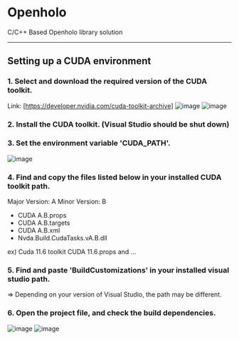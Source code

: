 # Openholo
C/C++ Based Openholo library solution
***
## Setting up a CUDA environment

### 1. Select and download the required version of the CUDA toolkit.
Link: [https://developer.nvidia.com/cuda-toolkit-archive]
![image](https://github.com/Openhologram/Openholo/assets/54168276/3e78a0e7-f244-4018-8e2e-ec7059ceeebb)
![image](https://github.com/Openhologram/Openholo/assets/54168276/d5c54e88-a0bc-469d-8d88-b66ed786b65a)

### 2. Install the CUDA toolkit. (Visual Studio should be shut down)

### 3. Set the environment variable 'CUDA_PATH'. 
![image](https://github.com/Openhologram/Openholo/assets/54168276/e4a32054-ea03-441f-989b-3765285408db)

### 4. Find and copy the files listed below in your installed CUDA toolkit path.
Major Version: A
Minor Version: B
- CUDA A.B.props
- CUDA A.B.targets
- CUDA A.B.xml
- Nvda.Build.CudaTasks.vA.B.dll

ex) Cuda 11.6 toolkit
CUDA 11.6.props and ...

### 5. Find and paste 'BuildCustomizations' in your installed visual studio path.
   => Depending on your version of Visual Studio, the path may be different.

### 6. Open the project file, and check the build dependencies.
![image](https://github.com/Openhologram/Openholo/assets/54168276/2131656e-7f66-41bf-83e1-56b19d0faf83)
![image](https://github.com/Openhologram/Openholo/assets/54168276/d6507e1e-1651-415a-821d-17a23112ee61)
